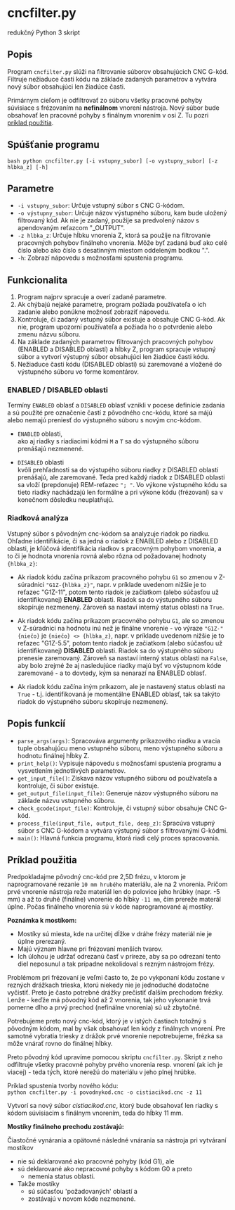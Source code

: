 ﻿# cncfilter.py
redukčný Python 3 skript

## Popis

Program `cncfilter.py` slúži na filtrovanie súborov obsahujúcich CNC G-kód. Filtruje nežiaduce časti kódu na základe zadaných parametrov a vytvára nový súbor obsahujúci len žiadúce časti.  

Primárnym cieľom je odfiltrovať zo súboru všetky pracovné pohyby súvisiace s frézovaním na **nefinálnom** vnorení nástroja. Nový súbor bude obsahovať len pracovné pohyby s finálnym vnorením v osi Z. Tu pozri [príklad použitia](#príklad-použitia).

## Spúšťanie programu

``bash
python cncfilter.py [-i vstupny_subor] [-o vystupny_subor] [-z hlbka_z] [-h]
``


## Parametre

- `-i vstupny_subor`: Určuje vstupný súbor s CNC G-kódom.
- `-o výstupny_subor`: Určuje názov výstupného súboru, kam bude uložený filtrovaný kód. Ak nie je zadaný, použije sa predvolený názov s apendovaným reťazcom "_OUTPUT".
- `-z hlbka_z`: Určuje hĺbku vnorenia Z, ktorá sa použije na filtrovanie pracovných pohybov finálneho vnorenia. Môže byť zadaná buď ako celé číslo alebo ako číslo s desatinným miestom oddeleným bodkou ".".
- `-h`: Zobrazí nápovedu s možnosťami spustenia programu.

## Funkcionalita

1. Program najprv spracuje a overí zadané parametre.
2. Ak chýbajú nejaké parametre, program požiada používateľa o ich zadanie alebo ponúkne možnosť zobraziť nápovedu.
3. Kontroluje, či zadaný vstupný súbor existuje a obsahuje CNC G-kód. Ak nie, program upozorní používateľa a požiada ho o potvrdenie alebo zmenu názvu súboru.
4. Na základe zadaných parametrov filtrovaných pracovných pohybov (ENABLED a DISABLED oblastí) a hĺbky Z, program spracuje vstupný súbor a vytvorí výstupný súbor obsahujúci len žiadúce časti kódu.
5. Nežiaduce časti kódu (DISABLED oblasti) sú zaremované a vložené do výstupného súboru vo forme komentárov.

### ENABLED / DISABLED oblasti
Termíny `ENABLED` oblasť a `DISABLED` oblasť vznikli v pocese definície zadania a sú použité pre označenie častí z pôvodného cnc-kódu, ktoré sa májú alebo nemajú preniesť do výstupného súboru s novým cnc-kódom.  

- `ENABLED` oblasti,  
  ako aj riadky s riadiacimi kódmi `M` a `T` sa do výstupného súboru prenášajú nezmenené.  

- `DISABLED` oblasti  
  kvôli prehľadnosti sa do výstupého súboru riadky z DISABLED oblastí prenášajú, ale zaremované. Teda pred každý riadok z DISABLED oblasti sa vloží (prepdonuje) REM-reťazec `"; "`. Vo výkone výstupného kódu sa tieto riadky nachádzajú len formálne a pri výkone kódu (frézovaní) sa v konečnom dôsledku neuplatňujú.

### Riadková analýza
Vstupný súbor s pôvodným cnc-kódom sa analyzuje riadok po riadku. Ohľadne identifikácie, či sa jedná o riadok z ENABLED alebo z DISABLED oblasti, je kľúčová identifikácia riadkov s pracovným pohybom vnorenia, a to či je hodnota vnorenia rovná alebo rôzna od požadovanej hodnoty `{hlbka_z}`:

- Ak riadok kódu začína príkazom pracovného pohybu `G1` so zmenou v Z-súradnici  `"G1Z-{hlbka_z}"`, napr. v príklade uvedenom nižšie je to reťazec "G1Z-11", potom tento riadok je začiatkom (alebo súčasťou už identifikovanej) **ENABLED** oblasti. Riadok sa do výstupného súboru skopíruje nezmenený. Zároveň sa nastaví interný status oblasti na `True`.  
  
- Ak riadok kódu začína príkazom pracovného pohybu `G1`, ale so zmenou v Z-súradnici na hodnotu inú než je finálne vnorenie - vo výraze `"G1Z-"{niečo}` je `{niečo} <> {hlbka_z}`, napr. v príklade uvedenom nižšie je to reťazec "G1Z-5.5", potom tento riadok je začiatkom (alebo súčasťou už identifikovanej) **DISABLED** oblasti. Riadok sa do výstupného súboru prenesie zaremovaný. Zároveň sa nastaví interný status oblasti na `False`, aby bolo zrejmé že aj nasledujúce riadky majú byť vo výstupnom kóde zaremované - a to dovtedy, kým sa nenarazí na ENABLED oblasť.  
  
- Ak riadok kódu začína iným príkazom, ale je nastavený status oblasti na `True` - t.j. identifikovaná je momentálne ENABLED oblasť, tak sa takýto riadok do výstupného súboru skopíruje nezmenený.  


## Popis funkcií

- `parse_args(args)`: Spracováva argumenty príkazového riadku a vracia tuple obsahujúcu meno vstupného súboru, meno výstupného súboru a hodnotu finálnej hĺbky Z.
- `print_help()`: Vypisuje nápovedu s možnosťami spustenia programu a vysvetlením jednotlivých parametrov.
- `get_input_file()`: Získava názov vstupného súboru od používateľa a kontroluje, či súbor existuje.
- `get_output_file(input_file)`: Generuje názov výstupného súboru na základe názvu vstupného súboru.
- `check_gcode(input_file)`: Kontroluje, či vstupný súbor obsahuje CNC G-kód.
- `process_file(input_file, output_file, deep_z)`: Spracúva vstupný súbor s CNC G-kódom a vytvára výstupný súbor s filtrovanými G-kódmi.
- `main()`: Hlavná funkcia programu, ktorá riadi celý proces spracovania.

## Príklad použitia  

Predpokladajme pôvodný cnc-kód pre 2,5D frézu, v ktorom je naprogramované rezanie `10 mm hrubého` materiálu, ale na 2 vnorenia. Pričom prvé vnorenie nástroja reže materiál len do polovice jeho hrúbky (napr. -5 mm) a až to druhé (finálne) vnorenie do hĺbky `-11 mm`, čím prereže materál úplne. Počas finálneho vnorenia sú v kóde naprogramované aj mostíky.  

**Poznámka k mostíkom:**  
- Mostíky sú miesta, kde na určitej dĺžke v dráhe frézy materiál nie je úplne prerezaný. 
- Majú význam hlavne pri frézovaní menších tvarov. 
- Ich úlohou je udržať odrezanú časť v príreze, aby sa po odrezaní tento diel neposunul a tak prípadne nekolidoval s rezným nástrojom frézy.  

Problémom pri frézovaní je veľmi často to, že po vykponaní kódu zostane v rezných drážkach trieska, ktorú niekedy nie je jednoduché dodatočne vyčistiť. Preto je často potrebné drážky prečistiť ďalším prechodom frézky. Lenže - keďže má pôvodný kód až 2 vnorenia, tak jeho vykonanie trvá pomerne dlho a prvý prechod (nefinálne vnorenia) sú už zbytočné.

Potrebujeme preto nový cnc-kód, ktorý je v istých častiach totožný s pôvodným kódom, mal by však obsahovať len kódy z finálnych vnorení. Pre samotné vybratia triesky z drážok prvé vnorenie nepotrebujeme, frézka sa môže vnárať rovno do finálnej hĺbky.

Preto pôvodný kód upravíme pomocou skriptu `cncfilter.py`. Skript z neho odfiltruje všetky pracovné pohyby prvého vnorenia resp. vnorení (ak ich je viacej) - teda tých, ktoré nerežú do materiálu v jeho plnej hrúbke. 

Príklad spustenia tvorby nového kódu:  
    ```
    python cncfilter.py -i povodnykod.cnc -o cistiacikod.cnc -z 11
    ```  

Vytvorí sa nový súbor *cistiacikod.cnc*, ktorý bude obsahovať len riadky s kódom súvisiacim s finálnym vnorením, teda do hĺbky 11 mm.  

**Mostíky finálneho prechodu zostávajú:**  

Čiastočné vynárania a opätovné následné vnárania sa nástroja pri vytváraní mostíkov 
- nie sú deklarované ako pracovné pohyby (kód G1), ale
- sú deklarované ako nepracovné pohyby s kódom G0 a preto
  - nemenia status oblasti.
- Takže mostíky 
  - sú súčasťou 'požadovaných' oblastí a 
  - zostávajú v novom kóde nezmenené.
